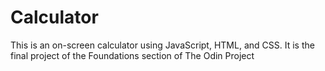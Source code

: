 # Calculator

This is an on-screen calculator using JavaScript, HTML, and CSS. It is the final project of the Foundations section of The Odin Project